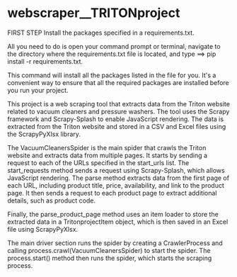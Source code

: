 # webscraper__TRITONproject

FIRST STEP
Install the packages specified in a requirements.txt. 

All you need to do is open your command prompt or terminal, navigate to the directory where the requirements.txt file is located, and type   ==>   pip install -r requirements.txt. 

This command will install all the packages listed in the file for you. It's a convenient way to ensure that all the required packages are installed before you run your project.

This project is a web scraping tool that extracts data from the Triton website related to vacuum cleaners and pressure washers. 
The tool uses the Scrapy framework and Scrapy-Splash to enable JavaScript rendering. 
The data is extracted from the Triton website and stored in a CSV and Excel files using the ScrapyPyXlsx library.

The VacuumCleanersSpider is the main spider that crawls the Triton website and extracts data from multiple pages. 
It starts by sending a request to each of the URLs specified in the start_urls list. 
The start_requests method sends a request using Scrapy-Splash, which allows JavaScript rendering. 
The parse method extracts data from the first page of each URL, including product title, price, availability, and link to the product page. 
It then sends a request to each product page to extract additional details, such as product code. 

Finally, the parse_product_page method uses an item loader to store the extracted data in a TritonprojectItem object, which is then saved in an Excel file using ScrapyPyXlsx.


The main driver section runs the spider by creating a CrawlerProcess and calling process.crawl(VacuumCleanersSpider) to start the spider. 
The process.start() method then runs the spider, which starts the scraping process.

